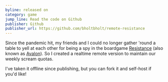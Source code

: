 ```yaml
---
byline: released on
category: game
jump_line: Read the code on Github
publisher: Github
publisher_url: https://github.com/bholtbholt/remote-resistance
---
```


Since the pandemic hit, my friends and I could no longer gather 'round a table to yell at each other for being a spy in the boardgame <a href="https://boardgamegeek.com/boardgame/41114/resistance" target="_blank" rel="noreferrer">Resistance</a> (also known as <a href="https://boardgamegeek.com/boardgame/128882/resistance-avalon" target="_blank" rel="noreferrer">Avalon</a>). So I created a realtime remote version to maintain our weekly scream quotas.

I've taken it offline since publishing, but you can fork it and self-host if you'd like!
